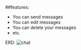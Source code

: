 ##features:
- You can send messages
- You can edit messages
- You can delete your messages
- etc.



ERD:
![chat](https://user-images.githubusercontent.com/46284743/218307104-cb0d30b8-a2f8-4295-98de-9c1f1e3f7878.png)
